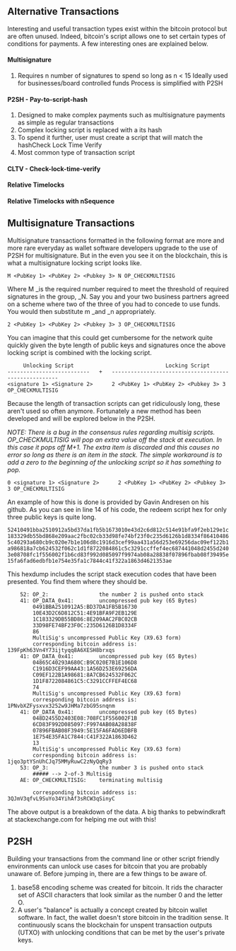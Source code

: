 
## Alternative Transactions

Interesting and useful transaction types exist within the bitcoin protocol but are often unused. Indeed, bitcoin's script allows one to set certain types of conditions for payments. A few interesting ones are explained below.

#### Multisignature
   1. Requires n number of signatures to spend so long as n < 15
        Ideally used for businesses/board controlled funds
        Process is simplified with P2SH

#### P2SH - Pay-to-script-hash
   1. Designed to make complex payments such as multisignature payments as simple as regular transactions
   2. Complex locking script is replaced with a its hash
   3. To spend it further, user must create a script that will match the hashCheck Lock Time Verify
   4. Most common type of transaction script

#### CLTV - Check-lock-time-verify
#### Relative Timelocks
#### Relative Timelocks with nSequence

## Multisignature Transactions

Multisignature transactions formatted in the following format are more and more rare everyday as wallet software developers upgrade to the use of P2SH for multisignature. But in the even you see it on the blockchain, this is what a multisignature locking script looks like.

`M <PubKey 1> <PubKey 2> <Pubkey 3> N OP_CHECKMULTISIG`

Where M _is the required number required to meet the threshold of required signatures in the group, _N. Say you and your two business partners agreed on a scheme where two of the three of you had to concede to use funds. You would then substitute m _and _n appropriately.

`2 <PubKey 1> <PubKey 2> <Pubkey 3> 3 OP_CHECKMULTISIG`

You can imagine that this could get cumbersome for the network quite quickly given the byte length of public keys and signatures once the above locking script is combined with the locking script.

```
     Unlocking Script                             Locking Script
--------------------------   +   -----------------------------------------------------
<signature 1> <Signature 2>      2 <PubKey 1> <PubKey 2> <Pubkey 3> 3 OP_CHECKMULTISIG
```

Because the length of transaction scripts can get ridiculously long, these aren't used so often anymore. Fortunately a new method has been developed and will be explored below in the P2SH.

_NOTE: There is a bug in the consensus rules regarding multisig scripts. OP_CHECKMULTISIG will pop an extra value off the stack at execution. In this case it pops off M+1. The extra item is discarded and this causes no error so long as there is an item in the stack. The simple workaround is to add a zero to the beginning of the unlocking script so it has something to pop._

 `0 <signature 1> <Signature 2>      2 <PubKey 1> <PubKey 2> <Pubkey 3> 3 OP_CHECKMULTISIG`

An example of how this is done is provided by Gavin Andresen on his github. As you can see in line 14 of his code, the redeem script hex for only three public keys is quite long.

`52410491bba2510912a5bd37da1fb5b1673010e43d2c6d812c514e91bfa9f2eb129e1c183329db55bd868e209aac2fbc02cb33d98fe74bf23f0c235d6126b1d8334f864104865c40293a680cb9c020e7b1e106d8c1916d3cef99aa431a56d253e69256dac09ef122b1a986818a7cb624532f062c1d1f8722084861c5c3291ccffef4ec687441048d2455d2403e08708fc1f556002f1b6cd83f992d085097f9974ab08a28838f07896fbab08f39495e15fa6fad6edbfb1e754e35fa1c7844c41f322a1863d4621353ae`

This hexdump includes the script stack execution codes that have been presented. You find them where they should be.
```
    52: OP_2:                the number 2 is pushed onto stack
    41: OP_DATA_0x41:        uncompressed pub key (65 Bytes)
        0491BBA2510912A5:BD37DA1FB5B16730
        10E43D2C6D812C51:4E91BFA9F2EB129E
        1C183329DB55BD86:8E209AAC2FBC02CB
        33D98FE74BF23F0C:235D6126B1D8334F
        86
        MultiSig's uncompressed Public Key (X9.63 form)
        corresponding bitcoin address is:    139FpKh63Vn4Y73ijtyqq8A6XESH8brxqs
    41: OP_DATA_0x41:        uncompressed pub key (65 Bytes)
        04865C40293A680C:B9C020E7B1E106D8
        C1916D3CEF99AA43:1A56D253E69256DA
        C09EF122B1A98681:8A7CB624532F062C
        1D1F8722084861C5:C3291CCFFEF4EC68
        74
        MultiSig's uncompressed Public Key (X9.63 form)
        corresponding bitcoin address is:    1PNvbXZFysxvx3252w9JHMa7zbG95snqnm
    41: OP_DATA_0x41:        uncompressed pub key (65 Bytes)
        048D2455D2403E08:708FC1F556002F1B
        6CD83F992D085097:F9974AB08A28838F
        07896FBAB08F3949:5E15FA6FAD6EDBFB
        1E754E35FA1C7844:C41F322A1863D462
        13
        MultiSig's uncompressed Public Key (X9.63 form)
        corresponding bitcoin address is:    1jqo3ptYSnUhCJq75MMyRuwC2zNyQqRy3
    53: OP_3:                the number 3 is pushed onto stack
        ##### --> 2-of-3 Multisig
    AE: OP_CHECKMULTISIG:    terminating multisig

        corresponding bitcoin address is:    3QJmV3qfvL9SuYo34YihAf3sRCW3qSinyC
```
The above output is a breakdown of the data. A big thanks to pebwindkraft at stackexchange.com for helping me out with this!

## P2SH

Building your transactions from the command line or other script friendly environments can unlock use cases for bitcoin that you are probably unaware of. Before jumping in, there are a few things to be aware of.

   1. base58 encoding scheme was created for bitcoin. It rids the character set of ASCII characters that look similar as the number 0 and the letter O.
   2. A user's "balance" is actually a concept created by bitcoin wallet software. In fact, the wallet doesn't store bitcoin in the tradition sense. It continuously scans the blockchain for unspent transaction outputs (UTXO) with unlocking conditions that can be met by the user's private keys.

